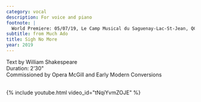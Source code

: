 ```yaml
---
category: vocal
description: For voice and piano
footnote: |
  World Premiere: 05/07/19, Le Camp Musical du Saguenay-Lac-St-Jean, QC, Canada – Elisabeth Boudreault, Chris Gaudreault
subtitle: from Much Ado
title: Sigh No More
year: 2019
---
```


Text by William Shakespeare\
Duration: 2’30"\
Commissioned by Opera McGill and Early Modern Conversions\
<br>

{% include youtube.html video_id="tNqiYvmZOJE" %}
